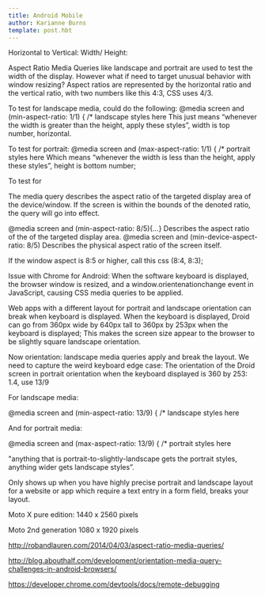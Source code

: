 ```yaml
---
title: Android Mobile
author: Karianne Burns
template: post.hbt
---
```

Horizontal to Vertical:
Width/ Height:

Aspect Ratio Media Queries like landscape and portrait are used to test the width of the display. However what if need to target unusual behavior with window resizing?
Aspect ratios are represented by the horizontal ratio and the vertical ratio, with two numbers like this 4:3, CSS uses 4/3.

To test for landscape media, could do the following:
@media screen and (min-aspect-ratio: 1/1) { /* landscape styles here
This just means “whenever the width is greater than the height, apply these styles”, width is top number, horizontal.

To test for portrait:
@media screen and (max-aspect-ratio: 1/1) { /* portrait styles here
Which means “whenever the width is less than the height, apply these styles”, height is bottom number;

To test for

The media query describes the aspect ratio of the targeted display area of the device/window. If the screen is within the bounds of the denoted ratio, the query will go into effect.

@media screen and (min-aspect-ratio: 8/5){…} Describes the aspect ratio of the of the targeted display area.
@media screen and (min-device-aspect-ratio: 8/5) Describes the physical aspect ratio of the screen itself.

If the window aspect is 8:5 or higher, call this css (8:4, 8:3);

Issue with Chrome for Android: When the software keyboard is displayed, the browser window is resized, and a window.orientenationchange event in JavaScript, causing CSS media queries to be applied.

Web apps with a different layout for portrait and landscape orientation can break when keyboard is displayed. When the keyboard is displayed, Droid can go from 360px wide by 640px tall to 360px by 253px when the keyboard is displayed; This makes the screen size appear to the browser to be slightly square landscape orientation.

Now orientation: landscape media queries apply and break the layout.
We need to capture the weird keyboard edge case:
The orientation of the Droid screen in portrait orientation when the keyboard displayed is 360 by 253: 1.4, use 13/9

For landscape media:


@media screen and (min-aspect-ratio: 13/9) { /* landscape styles here 


And for portrait media:

@media screen and (max-aspect-ratio: 13/9) { /* portrait styles here

"anything that is portrait-to-slightly-landscape gets the portrait styles, anything wider gets landscape styles”.

Only shows up when you have highly precise portrait and landscape layout for a website or app which require a text entry in a form field, breaks your layout.

Moto X pure edition:
1440 x 2560 pixels

Moto 2nd generation
1080 x 1920 pixels

http://robandlauren.com/2014/04/03/aspect-ratio-media-queries/

http://blog.abouthalf.com/development/orientation-media-query-challenges-in-android-browsers/

https://developer.chrome.com/devtools/docs/remote-debugging
